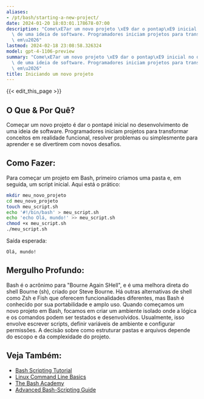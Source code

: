 ```yaml
---
aliases:
- /pt/bash/starting-a-new-project/
date: 2024-01-20 18:03:01.178678-07:00
description: "Come\xE7ar um novo projeto \xE9 dar o pontap\xE9 inicial no desenvolvimento\
  \ de uma ideia de software. Programadores iniciam projetos para transformar conceitos\
  \ em\u2026"
lastmod: 2024-02-18 23:08:58.326324
model: gpt-4-1106-preview
summary: "Come\xE7ar um novo projeto \xE9 dar o pontap\xE9 inicial no desenvolvimento\
  \ de uma ideia de software. Programadores iniciam projetos para transformar conceitos\
  \ em\u2026"
title: Iniciando um novo projeto
---
```


{{< edit_this_page >}}

## O Que & Por Quê?

Começar um novo projeto é dar o pontapé inicial no desenvolvimento de uma ideia de software. Programadores iniciam projetos para transformar conceitos em realidade funcional, resolver problemas ou simplesmente para aprender e se divertirem com novos desafios.

## Como Fazer:

Para começar um projeto em Bash, primeiro criamos uma pasta e, em seguida, um script inicial. Aqui está o prático:

```Bash
mkdir meu_novo_projeto
cd meu_novo_projeto
touch meu_script.sh
echo '#!/bin/bash' > meu_script.sh
echo 'echo Olá, mundo!' >> meu_script.sh
chmod +x meu_script.sh
./meu_script.sh
```

Saída esperada:

```
Olá, mundo!
```

## Mergulho Profundo:

Bash é o acrônimo para "Bourne Again SHell", e é uma melhora direta do shell Bourne (sh), criado por Steve Bourne. Há outras alternativas de shell como Zsh e Fish que oferecem funcionalidades diferentes, mas Bash é conhecido por sua portabilidade e amplo uso. Quando começamos um novo projeto em Bash, focamos em criar um ambiente isolado onde a lógica e os comandos podem ser testados e desenvolvidos. Usualmente, isso envolve escrever scripts, definir variáveis de ambiente e configurar permissões. A decisão sobre como estruturar pastas e arquivos depende do escopo e da complexidade do projeto.

## Veja Também:

- [Bash Scripting Tutorial](https://linuxconfig.org/bash-scripting-tutorial)
- [Linux Command Line Basics](https://www.udacity.com/course/linux-command-line-basics--ud595)
- [The Bash Academy](http://guide.bash.academy/)
- [Advanced Bash-Scripting Guide](http://www.tldp.org/LDP/abs/html/)
